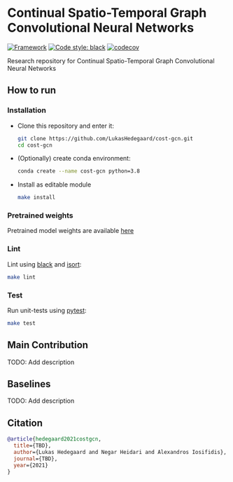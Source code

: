 # Continual Spatio-Temporal Graph Convolutional Neural Networks

<!-- [![Paper](http://img.shields.io/badge/paper-arxiv.1001.2234-B31B1B.svg)](https://www.nature.com/articles/nature14539) -->
<!-- [![Conference](http://img.shields.io/badge/AnyConference-year-4b44ce.svg)](https://papers.nips.cc/book/advances-in-neural-information-processing-systems-31-2018) -->
[![Framework](https://img.shields.io/badge/Built_to-Ride-643DD9.svg)](https://github.com/LukasHedegaard/ride)
[![Code style: black](https://img.shields.io/badge/code%20style-black-000000.svg)](https://github.com/psf/black)
[![codecov](https://codecov.io/gh/LukasHedegaard/cost-gcn/branch/main/graph/badge.svg?token=GLY73KLV58)](https://codecov.io/gh/LukasHedegaard/cost-gcn)

Research repository for Continual Spatio-Temporal Graph Convolutional Neural Networks

## How to run

### Installation
- Clone this repository and enter it: 
    ```bash
    git clone https://github.com/LukasHedegaard/cost-gcn.git
    cd cost-gcn
    ```
- (Optionally) create conda environment:
    ```bash
    conda create --name cost-gcn python=3.8
    ```
- Install as editable module
    ```bash
    make install
    ```

### Pretrained weights
Pretrained model weights are available [here](https://drive.google.com/drive/folders/1m6aV5Zv8tAytvxF6qY4m9nyqlkKv0y72?usp=sharing)


### Lint
Lint using [black](https://github.com/psf/black) and [isort](https://github.com/timothycrosley/isort/):
```bash
make lint
```

### Test
Run unit-tests using [pytest](https://github.com/pytest-dev/pytest):
```bash
make test
```

## Main Contribution
TODO: Add description

## Baselines
TODO: Add description

## Citation

```bibtex
@article{hedegaard2021costgcn,
  title={TBD},
  author={Lukas Hedegaard and Negar Heidari and Alexandros Iosifidis},
  journal={TBD},
  year={2021}
}
```
